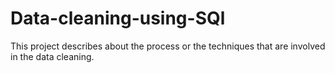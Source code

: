 # Data-cleaning-using-SQl
This project describes about the process or the techniques that are involved in the data cleaning.
